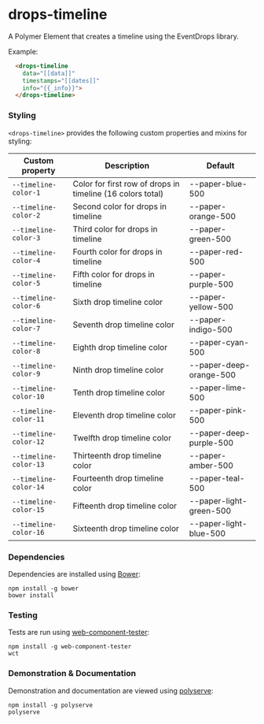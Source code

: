 # drops-timeline

A Polymer Element that creates a timeline using the EventDrops library.

Example:
```html
  <drops-timeline
    data="[[data]]"
    timestamps="[[dates]]"
    info="{{_info}}">
  </drops-timeline>
```

### Styling
`<drops-timeline>` provides the following custom properties and mixins for styling:

Custom property        | Description                                                | Default
-----------------------|------------------------------------------------------------|--------------------------
`--timeline-color-1`   | Color for first row of drops in timeline (16 colors total) | --paper-blue-500
`--timeline-color-2`   | Second color for drops in timeline                         | --paper-orange-500
`--timeline-color-3`   | Third color for drops in timeline                          | --paper-green-500
`--timeline-color-4`   | Fourth color for drops in timeline                         | --paper-red-500
`--timeline-color-5`   | Fifth color for drops in timeline                          | --paper-purple-500
`--timeline-color-6`   | Sixth drop timeline color                                  | --paper-yellow-500
`--timeline-color-7`   | Seventh drop timeline color                                | --paper-indigo-500
`--timeline-color-8`   | Eighth drop timeline color                                 | --paper-cyan-500
`--timeline-color-9`   | Ninth drop timeline color                                  | --paper-deep-orange-500
`--timeline-color-10`  | Tenth drop timeline color                                  | --paper-lime-500
`--timeline-color-11`  | Eleventh drop timeline color                               | --paper-pink-500
`--timeline-color-12`  | Twelfth drop timeline color                                | --paper-deep-purple-500
`--timeline-color-13`  | Thirteenth drop timeline color                             | --paper-amber-500
`--timeline-color-14`  | Fourteenth drop timeline color                             | --paper-teal-500
`--timeline-color-15`  | Fifteenth drop timeline color                              | --paper-light-green-500
`--timeline-color-16`  | Sixteenth drop timeline color                              | --paper-light-blue-500

### Dependencies

Dependencies are installed using [Bower](http://bower.io/):

    npm install -g bower
    bower install

### Testing

Tests are run using [web-component-tester](https://github.com/Polymer/web-component-tester):

    npm install -g web-component-tester
    wct

### Demonstration & Documentation

Demonstration and documentation are viewed using [polyserve](https://github.com/PolymerLabs/polyserve):

    npm install -g polyserve
    polyserve
